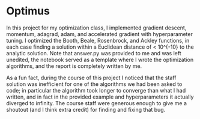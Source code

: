 # Optimus

In this project for my optimization class, I implemented gradient descent, momentum, adagrad, adam, and accelerated gradient with hyperparameter tuning. I optimized the Booth, Beale, Rosenbrock, and Ackley functions, in each case finding a solution within a Euclidean distance of < 10^{-10} to the analytic solution. Note that answer.py was provided to me and was left unedited, the notebook served as a template where I wrote the optimization algorithms, and the report is completely written by me.

As a fun fact, during the course of this project I noticed that the staff solution was inefficient for one of the algorithms we had been asked to code; in particular the algorithm took longer to converge than what I had written, and in fact in the provided example and hyperparameters it actually diverged to infinity. The course staff were generous enough to give me a shoutout (and I think extra credit) for finding and fixing that bug.
